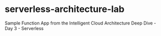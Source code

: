 # serverless-architecture-lab
Sample Function App from the Intelligent Cloud Architecture Deep Dive - Day 3 - Serverless
